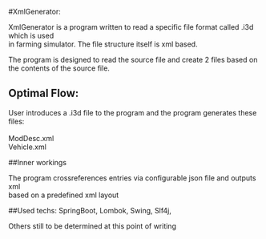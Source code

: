 #XmlGenerator:
<p>
XmlGenerator is a program written to read a specific file format called .i3d which 
is used <br> in farming simulator. The file structure itself is xml based.</p>
<p>The program is designed to read the source file and create 2 files based on 
<br>the contents of the source file.</p>




## Optimal Flow:
<p> User introduces a .i3d file to the program and the program generates these files:
<br> 
<br>ModDesc.xml 
<br>Vehicle.xml
</p>

##Inner workings
<p>
The program crossreferences entries via configurable json file and outputs xml
<br>based on a predefined xml layout
</p>


##Used techs:
SpringBoot, Lombok, Swing, Slf4j,
<p> Others still to be determined at this point of writing</p>


